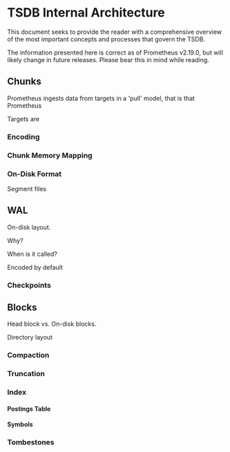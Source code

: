 # TSDB Internal Architecture

This document seeks to provide the reader with a comprehensive overview of the most important concepts and processes that govern the TSDB.

The information presented here is correct as of Prometheus v2.19.0, but will likely change in future releases. Please bear this in mind while reading.

## Chunks

Prometheus ingests data from targets in a 'pull' model, that is that Prometheus

Targets are

### Encoding

### Chunk Memory Mapping

### On-Disk Format

Segment files

## WAL

On-disk layout.

Why?

When is it called?

Encoded by default

### Checkpoints

## Blocks

Head block vs. On-disk blocks.

Directory layout

### Compaction

### Truncation

### Index

#### Postings Table

#### Symbols

### Tombestones


